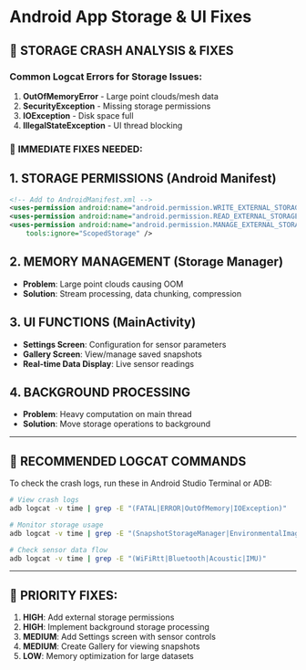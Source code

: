 # Android App Storage & UI Fixes

## 🚨 **STORAGE CRASH ANALYSIS & FIXES**

### Common Logcat Errors for Storage Issues:
1. **OutOfMemoryError** - Large point clouds/mesh data
2. **SecurityException** - Missing storage permissions  
3. **IOException** - Disk space full
4. **IllegalStateException** - UI thread blocking

### 🔧 **IMMEDIATE FIXES NEEDED:**

## 1. **STORAGE PERMISSIONS** (Android Manifest)
```xml
<!-- Add to AndroidManifest.xml -->
<uses-permission android:name="android.permission.WRITE_EXTERNAL_STORAGE" />
<uses-permission android:name="android.permission.READ_EXTERNAL_STORAGE" />
<uses-permission android:name="android.permission.MANAGE_EXTERNAL_STORAGE" 
    tools:ignore="ScopedStorage" />
```

## 2. **MEMORY MANAGEMENT** (Storage Manager)
- **Problem**: Large point clouds causing OOM
- **Solution**: Stream processing, data chunking, compression

## 3. **UI FUNCTIONS** (MainActivity)
- **Settings Screen**: Configuration for sensor parameters
- **Gallery Screen**: View/manage saved snapshots  
- **Real-time Data Display**: Live sensor readings

## 4. **BACKGROUND PROCESSING**
- **Problem**: Heavy computation on main thread
- **Solution**: Move storage operations to background

---

## 📱 **RECOMMENDED LOGCAT COMMANDS**

To check the crash logs, run these in Android Studio Terminal or ADB:

```bash
# View crash logs
adb logcat -v time | grep -E "(FATAL|ERROR|OutOfMemory|IOException)"

# Monitor storage usage
adb logcat -v time | grep -E "(SnapshotStorageManager|EnvironmentalImaging)"

# Check sensor data flow
adb logcat -v time | grep -E "(WiFiRtt|Bluetooth|Acoustic|IMU)"
```

---

## 🎯 **PRIORITY FIXES:**

1. **HIGH**: Add external storage permissions
2. **HIGH**: Implement background storage processing  
3. **MEDIUM**: Add Settings screen with sensor controls
4. **MEDIUM**: Create Gallery for viewing snapshots
5. **LOW**: Memory optimization for large datasets